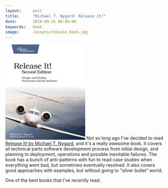 ```yaml
---
layout:     post
title:      "Michael T. Nygard: Release It!"
date:       2019-09-25 00:05:00
keywords:   book
image:      /assets/release_book.jpg
---
```


![book cover white](/assets/release_book.jpg) Not so long ago
I've decided to read [Release It! by Michael T. Nygard](https://www.oreilly.com/library/view/release-it/9781680500264/),
and it's a really awesome book. It covers all technical parts software development process from
initial design, and planning to deployment, operations and possible inevitable failures.
The book has a bunch of anti-patterns with fun to read case studies when everything
went bad, but sometimes eventually resolved. It also covers good approaches with examples,
but without going to "silver bullet" world.

One of the best books that I've recently read.
